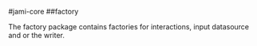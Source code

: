 #jami-core
##factory

The factory package contains factories for interactions, input datasource and or the writer.
